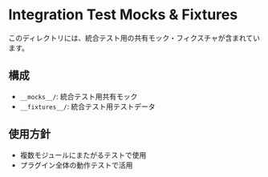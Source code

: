 # Integration Test Mocks & Fixtures

このディレクトリには、統合テスト用の共有モック・フィクスチャが含まれています。

## 構成
- `__mocks__/`: 統合テスト用共有モック
- `__fixtures__/`: 統合テスト用テストデータ

## 使用方針
- 複数モジュールにまたがるテストで使用
- プラグイン全体の動作テストで活用
